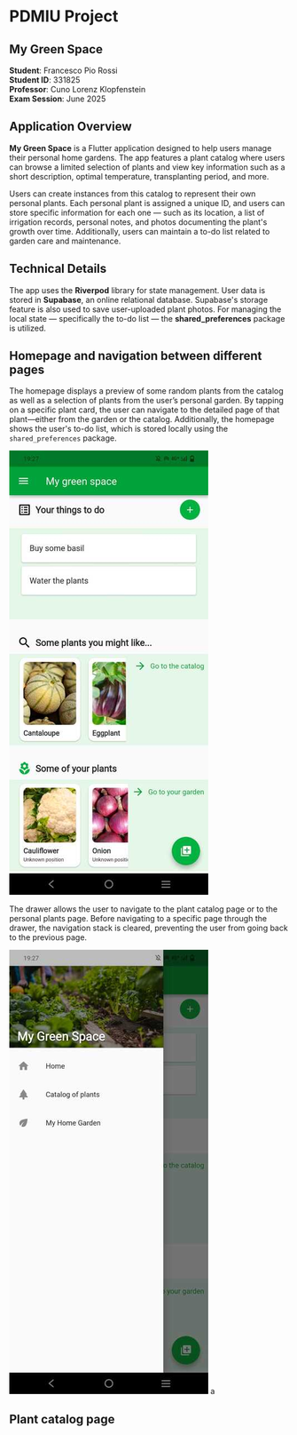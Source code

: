 # PDMIU Project  
## My Green Space  

**Student**: Francesco Pio Rossi  
**Student ID**: 331825  
**Professor**: Cuno Lorenz Klopfenstein  
**Exam Session**: June 2025  

## Application Overview  

**My Green Space** is a Flutter application designed to help users manage their personal home gardens. The app features a plant catalog where users can browse a limited selection of plants and view key information such as a short description, optimal temperature, transplanting period, and more.  

Users can create instances from this catalog to represent their own personal plants. Each personal plant is assigned a unique ID, and users can store specific information for each one — such as its location, a list of irrigation records, personal notes, and photos documenting the plant's growth over time. Additionally, users can maintain a to-do list related to garden care and maintenance.  

## Technical Details  

The app uses the **Riverpod** library for state management. User data is stored in **Supabase**, an online relational database. Supabase's storage feature is also used to save user-uploaded plant photos. For managing the local state — specifically the to-do list — the **shared_preferences** package is utilized.  

 ## Homepage and navigation between different pages
 
The homepage displays a preview of some random plants from the catalog as well as a selection of plants from the user’s personal garden. By tapping on a specific plant card, the user can navigate to the detailed page of that plant—either from the garden or the catalog. Additionally, the homepage shows the user's to-do list, which is stored locally using the `shared_preferences` package.

![Homepage](assets/homepage.jpeg)

The drawer allows the user to navigate to the plant catalog page or to the personal plants page. Before navigating to a specific page through the drawer, the navigation stack is cleared, preventing the user from going back to the previous page.

![Drawer](assets/drawer.jpeg)
a

## Plant catalog page



 
 
